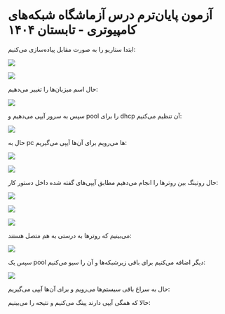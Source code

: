 # آزمون پایان‌ترم درس آزماشگاه شبکه‌های کامپیوتری - تابستان ۱۴۰۴


ابتدا سناریو را به صورت مقابل پیاده‌سازی می‌کنیم:

![](image.png)

![](image-1.png)

حال اسم میزبان‌ها را تغییر می‌دهیم:

![](image-2.png)

سپس به سرور آیپی می‌دهیم و pool را برای dhcp آن تنظیم می‌کنیم:

![](image-3.png)

حال به pc ها می‌رویم برای آن‌ها آیپی می‌گیریم:

![](image-4.png)

![](image-6.png)

حال روتینگ بین روترها را انجام می‌دهیم مطابق آیپی‌های گفته شده داخل دستور کار:

![](image-7.png)



![](image-8.png)

![](image-9.png)

می‌بینیم که روترها به درستی به هم متصل هستند:

![](image-12.png)

سپس یک pool دیگر اضافه می‌کنیم برای باقی زیرشبکه‌ها و آن را سیو می‌کنیم:

![](image-11.png)

حال به سراغ باقی سیستم‌ها می‌رویم و برای آن‌ها آیپی می‌گیریم:





حالا که همگی آیپی دارند پینگ می‌کنیم و نتیجه را می‌بینیم:


